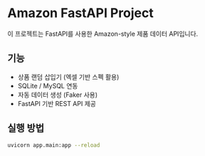 # Amazon FastAPI Project

이 프로젝트는 FastAPI를 사용한 Amazon-style 제품 데이터 API입니다.

## 기능
- 상품 랜덤 삽입기 (엑셀 기반 스펙 활용)
- SQLite / MySQL 연동
- 자동 데이터 생성 (Faker 사용)
- FastAPI 기반 REST API 제공

## 실행 방법
```bash
uvicorn app.main:app --reload
